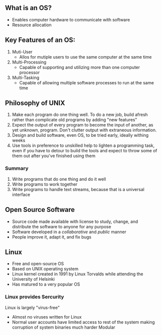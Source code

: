 ## What is an OS?

- Enables computer hardware to communicate with software
- Resource allocation

## Key Features of an OS:
1. Muti-User
	- Allos for mutiple users to use the same computer at the same time
2. Multi-Processing
	- Capable of supporting and utilizing more than one computer processor
3. Multi-Tasking
	- Capable of allowing multiple software processes to run at the same time

## Philosophy of UNIX

1. Make each program do one thing well. To do a new job, build afresh rather than complicate old programs by adding "new features"
2. Expect the output of every program to become the input of another, as yet unknown, program. Don't clutter output with extraneous information.
3. Design and build software, even OS, to be tried early, ideally withing weeks
4. Use tools in preference to unskilled help to lighten a programming task, even if you have to detour  to build the tools and expect to throw some of them out after you've finished using them
### Summary
1. Write programs that do one thing and do it well
2. Write programs to work together
3. Write programs to handle text streams, because that is a universal interface


## Open Source Software
- Source code made available with license to study, change, and distribute the software to anyone for any purpose
- Software developed in a *collaborative* and *public* manner
- People improve it, adapt it, and fix bugs

## Linux
- Free and open-source OS
- Based on UNIX operating system
- Linux kernel created in 1991 by Linux Torvalds while attending the University of Helsinki
- Has matured to a very popular OS

### Linux provides Sercurity
Linux is largely "virus-free"
- Almost no viruses written for Linux
- Normal user accounts have limited access to rest of the system making corruption of system binaries much harder
Modular 